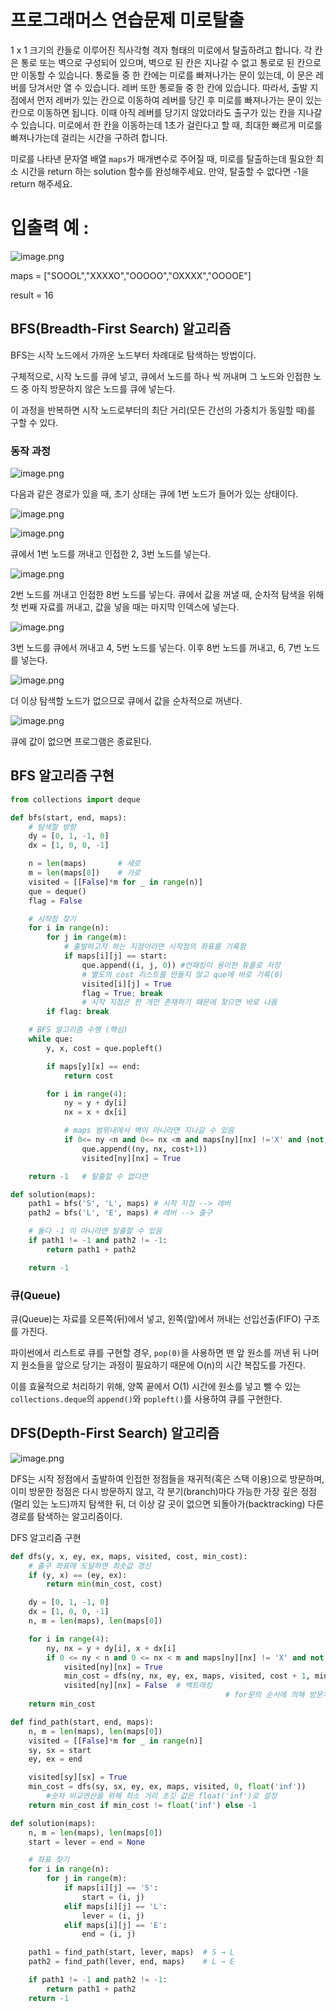 # 프로그래머스 연습문제 미로탈출

 1 x 1 크기의 칸들로 이루어진 직사각형 격자 형태의 미로에서 탈출하려고 합니다. 각 칸은 통로 또는 벽으로 구성되어 있으며, 벽으로 된 칸은 지나갈 수 없고 통로로 된 칸으로만 이동할 수 있습니다. 통로들 중 한 칸에는 미로를 빠져나가는 문이 있는데, 이 문은 레버를 당겨서만 열 수 있습니다. 레버 또한 통로들 중 한 칸에 있습니다. 따라서, 출발 지점에서 먼저 레버가 있는 칸으로 이동하여 레버를 당긴 후 미로를 빠져나가는 문이 있는 칸으로 이동하면 됩니다. 이때 아직 레버를 당기지 않았더라도 출구가 있는 칸을 지나갈 수 있습니다. 미로에서 한 칸을 이동하는데 1초가 걸린다고 할 때, 최대한 빠르게 미로를 빠져나가는데 걸리는 시간을 구하려 합니다.

미로를 나타낸 문자열 배열 `maps`가 매개변수로 주어질 때, 미로를 탈출하는데 필요한 최소 시간을 return 하는 solution 함수를 완성해주세요. 만약, 탈출할 수 없다면 -1을 return 해주세요.

# **입출력 예** :

![image.png](attachment:d5b150b2-a5d8-45a8-99be-01570c8c4e39:image.png)

maps = ["SOOOL","XXXXO","OOOOO","OXXXX","OOOOE"]

result = 16

## **BFS(Breadth-First Search) 알고리즘**

BFS는 시작 노드에서 가까운 노드부터 차례대로 탐색하는 방법이다.

구체적으로, 시작 노드를 큐에 넣고, 큐에서 노드를 하나 씩 꺼내며 그 노드와 인접한 노드 중 아직 방문하지 않은 노드를 큐에 넣는다.

이 과정을 반복하면 시작 노드로부터의 최단 거리(모든 간선의 가중치가 동일할 때)를 구할 수 있다.

### 동작 과정

![image.png](attachment:09f2c94e-5c45-409d-b08f-401ebe4dfedb:image.png)

다음과 같은 경로가 있을 때, 초기 상태는 큐에 1번 노드가 들어가 있는 상태이다.

![image.png](attachment:bc04c77a-7a8a-4f14-8818-0f976743fed8:image.png)

![image.png](attachment:750c7ba2-2385-4367-9901-8d9fb700d6b4:image.png)

큐에서 1번 노드를 꺼내고 인접한 2, 3번 노드를 넣는다.

![image.png](attachment:574ca5e1-586a-438a-b09f-5bca66152a82:image.png)

2번 노드를 꺼내고 인접한 8번 노드를 넣는다. 큐에서 값을 꺼낼 때, 순차적 탐색을 위해 첫 번째 자료를 꺼내고, 값을 넣을 때는 마지막 인덱스에 넣는다.

![image.png](attachment:4de77492-a2cf-4651-9e25-a12b764675e5:image.png)

3번 노드를 큐에서 꺼내고 4, 5번 노드를 넣는다. 이후 8번 노드를 꺼내고, 6, 7번 노드를 넣는다.

![image.png](attachment:7b8c7eda-6b86-4cd6-894d-116191802e04:image.png)

더 이상 탐색할 노드가 없으므로 큐에서 값을 순차적으로 꺼낸다.

![image.png](attachment:511b4e78-bfda-4884-8787-1285cb213a42:image.png)

큐에 값이 없으면 프로그램은 종료된다.

## **BFS 알고리즘 구현**

```python
from collections import deque

def bfs(start, end, maps):
	# 탐색할 방향
    dy = [0, 1, -1, 0]
    dx = [1, 0, 0, -1]

    n = len(maps)       # 세로
    m = len(maps[0])    # 가로
    visited = [[False]*m for _ in range(n)]
    que = deque()
    flag = False

    # 시작점 찾기
    for i in range(n):
        for j in range(m):
        	# 출발하고자 하는 지점이라면 시작점의 좌표를 기록함
            if maps[i][j] == start:
                que.append((i, j, 0)) #언패킹이 용이한 튜플로 저장
                # 별도의 cost 리스트를 만들지 않고 que에 바로 기록(0)
                visited[i][j] = True
                flag = True; break
                # 시작 지점은 한 개만 존재하기 때문에 찾으면 바로 나옴
        if flag: break

    # BFS 알고리즘 수행 (핵심)
    while que:
        y, x, cost = que.popleft()

        if maps[y][x] == end:
            return cost

        for i in range(4):
            ny = y + dy[i]
            nx = x + dx[i]

            # maps 범위내에서 벽이 아니라면 지나갈 수 있음
            if 0<= ny <n and 0<= nx <m and maps[ny][nx] !='X' and (not visited[ny][nx]):
                que.append((ny, nx, cost+1))
                visited[ny][nx] = True

    return -1	# 탈출할 수 없다면

def solution(maps):
    path1 = bfs('S', 'L', maps)	# 시작 지점 --> 레버
    path2 = bfs('L', 'E', maps) # 레버 --> 출구

    # 둘다 -1 이 아니라면 탈출할 수 있음
    if path1 != -1 and path2 != -1:
        return path1 + path2

    return -1
```

### 큐(Queue)

큐(Queue)는 자료를 오른쪽(뒤)에서 넣고, 왼쪽(앞)에서 꺼내는 선입선출(FIFO) 구조를 가진다.

파이썬에서 리스트로 큐를 구현할 경우, `pop(0)`을 사용하면 맨 앞 원소를 꺼낸 뒤 나머지 원소들을 앞으로 당기는 과정이 필요하기 때문에 O(n)의 시간 복잡도를 가진다.

이를 효율적으로 처리하기 위해, 양쪽 끝에서 O(1) 시간에 원소를 넣고 뺄 수 있는 `collections.deque`의 `append()`와 `popleft()`를 사용하여 큐를 구현한다.

## **DFS(Depth-First Search) 알고리즘**

![image.png](attachment:fef83230-486e-4a71-bc43-d51698ccd2b0:image.png)

DFS는 시작 정점에서 출발하여 인접한 정점들을 재귀적(혹은 스택 이용)으로 방문하며, 이미 방문한 정점은 다시 방문하지 않고, 각 분기(branch)마다 가능한 가장 깊은 정점(멀리 있는 노드)까지 탐색한 뒤, 더 이상 갈 곳이 없으면 되돌아가(backtracking) 다른 경로를 탐색하는 알고리즘이다.

DFS 알고리즘 구현

```python
def dfs(y, x, ey, ex, maps, visited, cost, min_cost):
    # 출구 좌표에 도달하면 최솟값 갱신
    if (y, x) == (ey, ex):
        return min(min_cost, cost)

    dy = [0, 1, -1, 0]
    dx = [1, 0, 0, -1]
    n, m = len(maps), len(maps[0])

    for i in range(4):
        ny, nx = y + dy[i], x + dx[i]
        if 0 <= ny < n and 0 <= nx < m and maps[ny][nx] != 'X' and not visited[ny][nx]:
            visited[ny][nx] = True
            min_cost = dfs(ny, nx, ey, ex, maps, visited, cost + 1, min_cost) #재귀 호출
            visited[ny][nx] = False  # 백트래킹
												# for문의 순서에 의해 방문처리를 꺼도 노드를 재방문하지 않음		
    return min_cost

def find_path(start, end, maps):
    n, m = len(maps), len(maps[0])
    visited = [[False]*m for _ in range(n)]
    sy, sx = start
    ey, ex = end

    visited[sy][sx] = True
    min_cost = dfs(sy, sx, ey, ex, maps, visited, 0, float('inf'))
		#숫자 비교연산을 위해 최소 거리 초깃 값은 float('inf')로 설정
    return min_cost if min_cost != float('inf') else -1

def solution(maps):
    n, m = len(maps), len(maps[0])
    start = lever = end = None

    # 좌표 찾기
    for i in range(n):
        for j in range(m):
            if maps[i][j] == 'S':
                start = (i, j)
            elif maps[i][j] == 'L':
                lever = (i, j)
            elif maps[i][j] == 'E':
                end = (i, j)

    path1 = find_path(start, lever, maps)  # S → L
    path2 = find_path(lever, end, maps)    # L → E

    if path1 != -1 and path2 != -1:
        return path1 + path2
    return -1
```

